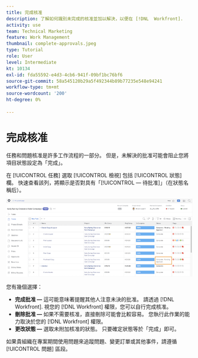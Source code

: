 ```yaml
---
title: 完成核准
description: 了解如何識別未完成的核准並加以解決，以便在 [!DNL  Workfront].
activity: use
team: Technical Marketing
feature: Work Management
thumbnail: complete-approvals.jpeg
type: Tutorial
role: User
level: Intermediate
kt: 10134
exl-id: fda55592-e4d3-4cb6-941f-09bf1bc76bf6
source-git-commit: 58a545120b29a5f492344b89b77235e548e94241
workflow-type: tm+mt
source-wordcount: '200'
ht-degree: 0%

---
```


# 完成核准

任務和問題核准是許多工作流程的一部分。 但是，未解決的批准可能會阻止您將項目狀態設定為「完成」。

在 [!UICONTROL 任務] 選取 [!UICONTROL 檢視] 包括 [!UICONTROL 狀態] 欄。 快速查看該列，將顯示是否對具有「[!UICONTROL  — 待批准]」（在狀態名稱后）。

![顯示未完成批准的項目](assets/planner-fund-approval-pending.png)

您有幾個選擇：

* **完成批准 —** 這可能意味著提醒其他人注意未決的批准。 請透過 [!DNL Workfront]. 視您的 [!DNL Workfront] 權限，您可以自行完成核准。
* **刪除批准 —** 如果不需要核准，直接刪除可能會比較容易。 您執行此作業的能力取決於您的 [!DNL Workfront] 權限。
* **更改狀態 —** 選取未附加核准的狀態。 只要確定狀態等於「完成」即可。

如果貴組織在專案期間使用問題來追蹤問題、變更訂單或其他事件，請遵循 [!UICONTROL 問題] 區段。
